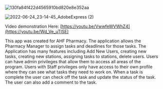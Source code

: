 ![130fa84f422d4565910bd820e8e352aa](https://user-images.githubusercontent.com/85464208/165571473-b7efc156-34f2-4b75-b1a6-aa1172a0add6.png)

![2022-06-24_23-14-45_AdobeExpress (2)](https://user-images.githubusercontent.com/85464208/175761151-4a2bf0bc-4b64-46ca-b74a-5a195db49faf.gif)

Video demonstration Here: [https://youtu.be/VwwfeWVWhZ4](https://youtu.be/Wd_Ve_uTISE)

This app was created for AHF Pharmacy. The application allows the Pharmacy Manager to assign tasks and deadlines for those tasks. The Application has many features including Add New Users, creating new tasks, creating new stations, assigning tasks to stations, delete users. Users can have admin privileges that allow them to access all areas of the program. Users with Staff privileges only have access to their own profile where they can see what tasks they need to work on. When a task is complete the user can check off the task and update the status of the task. The user can also add a comment to the task. 

